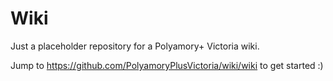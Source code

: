# Wiki

Just a placeholder repository for a Polyamory+ Victoria wiki.

Jump to https://github.com/PolyamoryPlusVictoria/wiki/wiki to get started :)
